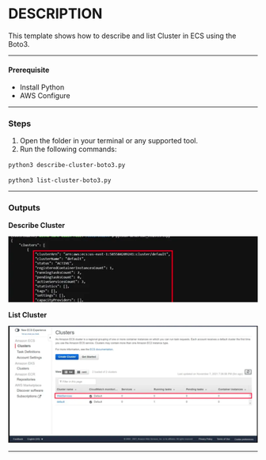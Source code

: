 # DESCRIPTION

This template shows how to describe and list Cluster in ECS using the Boto3.

---

#### Prerequisite

* Install Python
* AWS Configure

---

### Steps

1. Open the folder in your terminal or any supported tool.
2. Run the following commands:

`python3 describe-cluster-boto3.py`

`python3 list-cluster-boto3.py`

---

### Outputs

<b>Describe Cluster

![describe-cluster.png](assests/describe-cluster.png)

List Cluster</b>

![list-cluster.png](assests/list-cluster.png)

---
